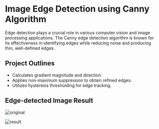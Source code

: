 # Image Edge Detection using Canny Algorithm

Edge detection plays a crucial role in various computer vision and image processing applications. The Canny edge detection algorithm is known for its effectiveness in identifying edges while reducing noise and producing thin, well-defined edges.

## Project Outlines 

- Calculates gradient magnitude and direction.
- Applies non-maximum suppression to obtain refined edges.
- Utilizes hysteresis thresholding for edge tracking.

## Edge-detected Image Result


![original](https://github.com/LaouaMERiLO/Canny_Image_Edge_Detection/assets/86894912/a84bf200-49cf-453d-bf3a-bea6be626e8f)


![result ](https://github.com/LaouaMERiLO/Canny_Image_Edge_Detection/assets/86894912/1c37a330-e02e-416c-bfb0-85c2e81cfb39)


